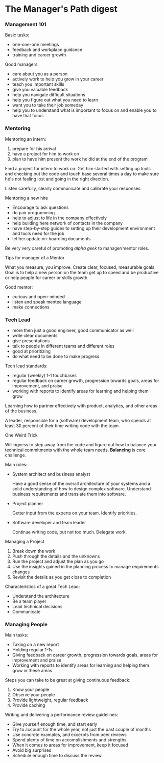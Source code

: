 # The Manager's Path digest

### Management 101

Basic tasks:
- one-one-one meetings
- feedback and workplace guidance
- training and career growth

Good managers:
- care about you as a person
- actively work to help you grow in your career
- teach you important skills
- give you valuable feedback
- help you navigate difficult situations
- help you figure out what you need to learn
- want you to take their job someday
- help you to understand what is important to focus on and enable you to have that focus

### Mentoring

Mentoring an intern:

  1. prepare for his arrival
  2. have a project for him to work on
  3. plan to have him present the work he did at the end of the program

Find a project for intern to work on. Get him started with setting up tools and checking out the code and touch base several times a day to make sure he's not feeling lost and going in the right direction.

Listen carefully, clearly communicate and calibrate your responses.

Mentoring a new hire

- Encourage to ask questions
- do pair programming
- help to adjust to life in the company effectively
- help building here network of contacts in the company
- have step-by-step guides to setting up their development environment and tools need for the job
- let her update on-boarding documents

Be very very careful of promoting _alpha geek_ to manager/mentor roles. 

Tips for manager of a Mentor

What you measure, you improve. Create clear, focused, measurable goals.
Goal is to help a new person on the team get up to speed and be productive or help people for career or skills growth.

Good mentor:
- curious and open-minded
- listen and speak mentee language
- make connections

### Tech Lead

- more then just a good engineer, good communicator as well
- write clear documents
- give presentations
- talk to people in different teams and different roles
- good at prioritizing
- do what need to be done to make progress

Tech lead standards:

- regular (weekly) 1-1 touchbases
- regular feedback on career growth, progression towards goals, areas for improvement, and praise
- working with reports to identify areas for learning and helping them grow

Learning how to partner effectively with product, analytics, and other areas of the business.

A leader, responsible for a (software) development team, who spends at least 30 percent of their time writing code with the team.

One Weird Trick

Willingness to step away from the code and figure out how to balance your technical commitments with the whole team needs. **Balancing** is core challenge.

Main roles:

- System architect and business analyst

  Have a good sense of the overall architecture of your systems and a solid understanding of how to design complex software. Understand business requirements and translate them into software.
   
- Project planner

  Getter input from the experts on your team. Identify priorities.
  
- Software developer and team leader 

  Continue writing code, but not too much. Delegate work.
  
Managing a Project

  1. Break down the work
  2. Push through the details and the unknowns
  3. Run the project and adjust the plan as you go
  4. Use the insights gained in the planning process to manage requirements changes
  5. Revisit the details as you get close to completion
  
Characteristics of a great Tech Lead:

- Understand the architecture
- Be a team player
- Lead technical decisions
- Communicate

### Managing People

Main tasks:

- Taking on a new report
- Holding regular 1-1s
- Giving feedback on career growth, progression towards goals, areas for improvement and praise
- Working with reports to identify areas for learning and helping them grow in these areas

Steps you can take to be great at giving continuous feedback:

1. Know your people
2. Observe your people
3. Provide lightweight, regular feedback
4. Provide caching

Writing and delivering a performance review guidelines:

- Give yourself enough time, and start early
- Try to account for the whole year, not just the past couple of months
- Use concrete examples, and excerpts from peer reviews
- Spend plenty of time on accomplishments and strengths
- When it comes to areas for improvement, keep it focused
- Avoid big surprises
- Schedule enough time to discuss the review